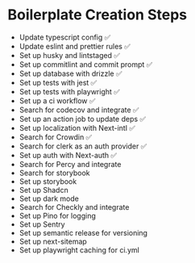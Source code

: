 # Boilerplate Creation Steps

- Update typescript config ✅
- Update eslint and prettier rules ✅
- Set up husky and lintstaged ✅
- Set up commitlint and commit prompt ✅
- Set up database with drizzle ✅
- Set up tests with jest ✅
- Set up tests with playwright ✅
- Set up a ci workflow ✅
- Search for codecov and integrate ✅
- Set up an action job to update deps ✅
- Set up localization with Next-intl ✅
- Search for Crowdin ✅
- Search for clerk as an auth provider ✅
- Set up auth with Next-auth ✅
- Search for Percy and integrate
- Search for storybook
- Set up storybook
- Set up Shadcn
- Set up dark mode
- Search for Checkly and integrate
- Set up Pino for logging
- Set up Sentry
- Set up semantic release for versioning
- Set up next-sitemap
- Set up playwright caching for ci.yml
